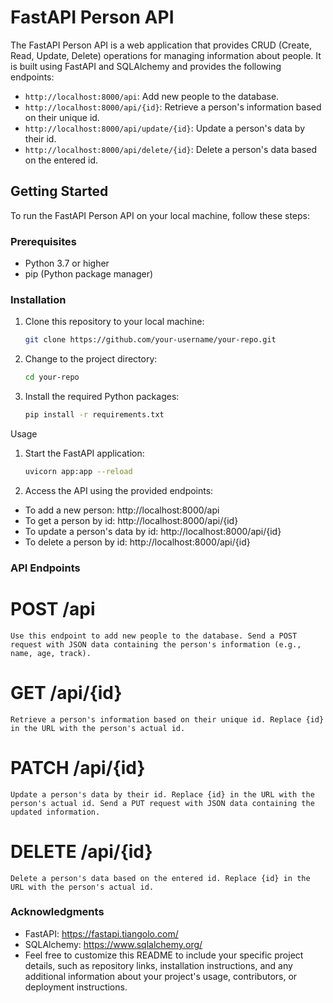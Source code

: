 # FastAPI Person API

The FastAPI Person API is a web application that provides CRUD (Create, Read, Update, Delete) operations for managing information about people. It is built using FastAPI and SQLAlchemy and provides the following endpoints:

- `http://localhost:8000/api`: Add new people to the database.
- `http://localhost:8000/api/{id}`: Retrieve a person's information based on their unique id.
- `http://localhost:8000/api/update/{id}`: Update a person's data by their id.
- `http://localhost:8000/api/delete/{id}`: Delete a person's data based on the entered id.

## Getting Started

To run the FastAPI Person API on your local machine, follow these steps:

### Prerequisites

- Python 3.7 or higher
- pip (Python package manager)

### Installation

1. Clone this repository to your local machine:

   ```bash
   git clone https://github.com/your-username/your-repo.git


2. Change to the project directory:

    ```bash
    cd your-repo

3. Install the required Python packages:
    ```bash
    pip install -r requirements.txt


Usage
1. Start the FastAPI application:
    ```bash
    uvicorn app:app --reload

2. Access the API using the provided endpoints:

- To add a new person: http://localhost:8000/api
- To get a person by id: http://localhost:8000/api/{id}
- To update a person's data by id: http://localhost:8000/api/{id}
- To delete a person by id: http://localhost:8000/api/{id}


### API Endpoints

# POST /api
    Use this endpoint to add new people to the database. Send a POST request with JSON data containing the person's information (e.g., name, age, track).

# GET /api/{id}
    Retrieve a person's information based on their unique id. Replace {id} in the URL with the person's actual id.

# PATCH /api/{id}
    Update a person's data by their id. Replace {id} in the URL with the person's actual id. Send a PUT request with JSON data containing the updated information.

# DELETE /api/{id}
    Delete a person's data based on the entered id. Replace {id} in the URL with the person's actual id.

### Acknowledgments
- FastAPI: https://fastapi.tiangolo.com/
- SQLAlchemy: https://www.sqlalchemy.org/
- Feel free to customize this README to include your specific project details, such as repository links, installation instructions, and any additional information about your project's usage, contributors, or deployment instructions.